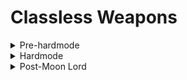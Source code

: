  # Classless Weapons

<details>
  <summary>Pre-hardmode</summary>

## Pre boss
- [Skynamite](https://calamitymod.wiki.gg/wiki/Skynamite)

## Post King Slime

## Post Desert Scourge

## Post Giant Clam

## Post Eye of Cthulhu

## Post Blood Moon

## Post Acid Rain (Tier 1)

## Post Crabulon

## Post Eater of Worlds

## Post Goblin Army

## Post Dark Mage (Old One's Army)

## Post The Hive Mind/The Perforators
- [Aestheticus](https://calamitymod.wiki.gg/wiki/Aestheticus)

## Post Queen Bee

## Post Skeletron

## Post Deerclops

## Post The Slime God

</details>
<details>
  <summary>Hardmode</summary>

## Post Wall of Flesh
- [Lunic Eye](https://calamitymod.wiki.gg/wiki/Lunic_Eye)
- [Star Struck Water](https://calamitymod.wiki.gg/wiki/Star_Struck_Water)

## Post Pirate Invasion

## Post Queen Slime

## Post Cryogen

## Post Aquatic Scourge

## Post Acid Rain (Tier 2)

## Post Brimstone Elemental

## Post Mech Boss 1

## Post Mech Boss 2

## Post Mech Boss 3

## Post Ogre (Old One's Army)

## Post Eclipse

## Post Calamitas Clone

## Post Plantera

## Post Great Sand Shark

## Post Anahita & The Leviathan

## Post Astrum Aureus

## Post Golem
- [Yanmei's Knife](https://calamitymod.wiki.gg/wiki/Yanmei%27s_Knife)

## Post Pumpkin Moon

## Post Frost Moon

## Post Martian Madness

## Post Duke Fishron

## Post The PLaguebringer Goliath

## Post Empress of Light

## Post Betsy (Old One's Army)

## Post Ravager

## Post Lunatic Cultist

## Post Astum Deus

## Post Celestial Pillars
### Post Solar Pillar

### Post Vortex Pillar

### Post Nebula Pillar
- [Eye of Magnus](https://calamitymod.wiki.gg/wiki/Eye_of_Magnus)

### Post Stardust Pillar

</details>
<details>
  <summary>Post-Moon Lord</summary>

## Post Moon Lord

## Post Profaned Guardians
- [Relic of Deliverance](https://calamitymod.wiki.gg/wiki/Relic_of_Deliverance)

## Post Dragonfolly

## Post Providence, the Profaned Goddess

## Post Ceaseless Void

## Post Storm Weaver

## Post Signus

## Post Polterghast

## Post Acid Rain (Tier 3)

## Post Old Duke

## Post Devourer of Gods

## Post Yharon

## Post The Exo Mechs

## Post Supreme Witch, Calamitas

</details>